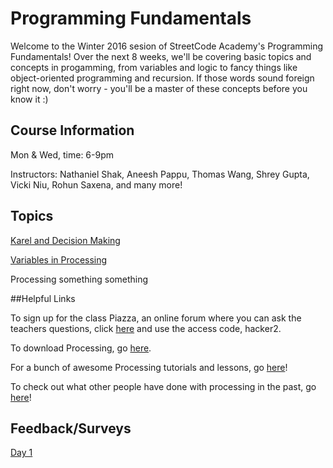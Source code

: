 # Programming Fundamentals

Welcome to the Winter 2016 sesion of StreetCode Academy's Programming Fundamentals! Over the next 8 weeks, we'll be covering basic topics and concepts in progamming, from variables and logic to fancy things like object-oriented programming and recursion. If those words sound foreign right now, don't worry - you'll be a master of these concepts before you know it :)

## Course Information
Mon & Wed, time: 6-9pm

Instructors: Nathaniel Shak, Aneesh Pappu, Thomas Wang, Shrey Gupta, Vicki Niu, Rohun Saxena, and many more!

## Topics

[Karel and Decision Making](karel-controlflow/)

[Variables in Processing](variables-processing/)

Processing something something

##Helpful Links

To sign up for the class Piazza, an online forum where you can ask the teachers questions, click [here](piazza.com/streetcode_academy/winter2016/cs101?token=BSszBTTCP0l) and use the access code, hacker2.

To download Processing, go [here](https://processing.org/download/?processing).

For a bunch of awesome Processing tutorials and lessons, go [here](https://processing.org/tutorials/)!

To check out what other people have done with processing in the past, go [here](http://www.openprocessing.org/)!

## Feedback/Surveys

[Day 1](https://docs.google.com/forms/d/1bU1ze9t2kFa4p0rzNSQCMbUzr_5jfzW51jt0CBDY5-A/viewform)

